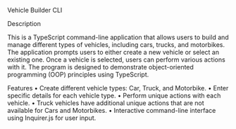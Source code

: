 Vehicle Builder CLI

Description

This is a TypeScript command-line application that allows users to build and manage different types of vehicles, including cars, trucks, and motorbikes. The application prompts users to either create a new vehicle or select an existing one. Once a vehicle is selected, users can perform various actions with it. The program is designed to demonstrate object-oriented programming (OOP) principles using TypeScript.

Features
	•	Create different vehicle types: Car, Truck, and Motorbike.
	•	Enter specific details for each vehicle type.
	•	Perform unique actions with each vehicle.
	•	Truck vehicles have additional unique actions that are not available for Cars and Motorbikes.
	•	Interactive command-line interface using Inquirer.js for user input.
